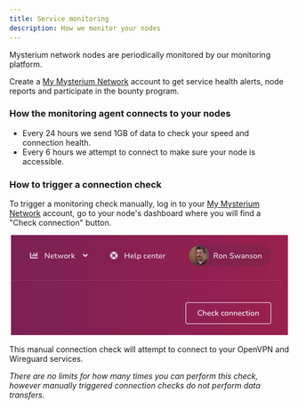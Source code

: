 ```yaml
---
title: Service monitoring
description: How we monitor your nodes
---
```


Mysterium network nodes are periodically monitored by our monitoring platform.

Create a [My Mysterium Network](https://testnet2.mysterium.network/) account to get service health alerts, node reports and participate in the bounty program.
### How the monitoring agent connects to your nodes

- Every 24 hours we send 1GB of data to check your speed and connection health.
- Every 6 hours we attempt to connect to make sure your node is accessible.

### How to trigger a connection check

To trigger a monitoring check manually, log in to your [My Mysterium Network](https://testnet2.mysterium.network/) account,
go to your node's dashboard where you will find a "Check connection" button.

<div style="text-align:center">
  <img src="../images/node-ui/check-connection-button.png" alt="Check connection button" class="screenshot" />
</div>

This manual connection check will attempt to connect to your OpenVPN and Wireguard services.

*There are no limits for how many times you can perform this check, however manually triggered connection checks do not perform data transfers.*
